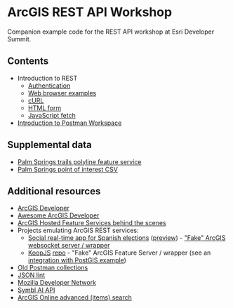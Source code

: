# ArcGIS REST API Workshop

Companion example code for the REST API workshop at Esri Developer Summit.

## Contents

- Introduction to REST
    - [Authentication](./authentication/README.md)
    - [Web browser examples](./browser-samples/README.md)
    - [cURL](./curl-samples/README.md)
    - [HTML form](./browser-samples/README.md)
    - [JavaScript fetch](./browser-samples/README.md)
- [Introduction to Postman Workspace](./Intro-Postman-Workspace/README.md)

## Supplemental data

- [Palm Springs trails polyline feature service](https://services.arcgis.com/2ycVue24EK6qzjat/arcgis/rest/services/PS_trails/FeatureServer)
- [Palm Springs point of interest CSV](./data/palm-springs-poi.csv)

## Additional resources

- [ArcGIS Developer](https://developers.arcgis.com)
- [Awesome ArcGIS Developer](https://github.com/esri/awesome-arcgis-developer)
- [ArcGIS Hosted Feature Services behind the scenes](https://twitter.com/hhkaos/status/1430123756803006468) 
- Projects emulating ArcGIS REST services:
	- [Social real-time app for Spanish elections](https://github.com/esri-es/twitter-rt-service) ([preview](https://youtu.be/PeTzi-ficFo?t=413)) - ["Fake" ArcGIS websocket server / wrapper](https://github.com/esri-es/arcgis_websocket_server)
	- [KoopJS](https://koopjs.github.io/) [repo](https://github.com/koopjs?type=source) - "Fake" ArcGIS Feature Server / wrapper (see an [integration with PostGIS example](https://youtu.be/-TCFaXQuhUE?t=688))
- [Old Postman collections](https://github.com/esri-es/ArcGIS-REST-API)
- [JSON lint](https://jsonlint.com)
- [Mozilla Developer Network](https://developer.mozilla.org/en-US/docs/Web/API/Fetch_API)
- [Symbl AI API](https://docs.symbl.ai/docs/)
- [ArcGIS Online advanced (items) search](https://esri-es.github.io/arcgis-developer-resources/arcgis-online/search/)

